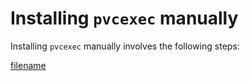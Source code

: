 # Installing `pvcexec` manually

Installing `pvcexec` manually involves the following steps:

[filename](manual-install.md ':include')